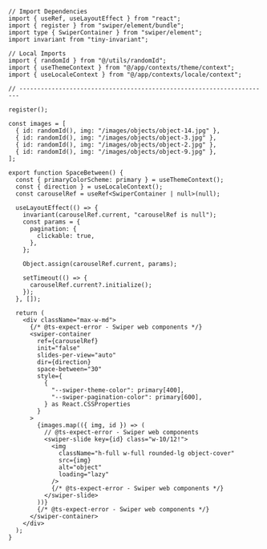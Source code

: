 ﻿```tsx
// Import Dependencies
import { useRef, useLayoutEffect } from "react";
import { register } from "swiper/element/bundle";
import type { SwiperContainer } from "swiper/element";
import invariant from "tiny-invariant";

// Local Imports
import { randomId } from "@/utils/randomId";
import { useThemeContext } from "@/app/contexts/theme/context";
import { useLocaleContext } from "@/app/contexts/locale/context";

// ----------------------------------------------------------------------

register();

const images = [
  { id: randomId(), img: "/images/objects/object-14.jpg" },
  { id: randomId(), img: "/images/objects/object-3.jpg" },
  { id: randomId(), img: "/images/objects/object-2.jpg" },
  { id: randomId(), img: "/images/objects/object-9.jpg" },
];

export function SpaceBetween() {
  const { primaryColorScheme: primary } = useThemeContext();
  const { direction } = useLocaleContext();
  const carouselRef = useRef<SwiperContainer | null>(null);

  useLayoutEffect(() => {
    invariant(carouselRef.current, "carouselRef is null");
    const params = {
      pagination: {
        clickable: true,
      },
    };

    Object.assign(carouselRef.current, params);

    setTimeout(() => {
      carouselRef.current?.initialize();
    });
  }, []);

  return (
    <div className="max-w-md">
      {/* @ts-expect-error - Swiper web components */}
      <swiper-container
        ref={carouselRef}
        init="false"
        slides-per-view="auto"
        dir={direction}
        space-between="30"
        style={
          {
            "--swiper-theme-color": primary[400],
            "--swiper-pagination-color": primary[600],
          } as React.CSSProperties
        }
      >
        {images.map(({ img, id }) => (
          // @ts-expect-error - Swiper web components
          <swiper-slide key={id} class="w-10/12!">
            <img
              className="h-full w-full rounded-lg object-cover"
              src={img}
              alt="object"
              loading="lazy"
            />
            {/* @ts-expect-error - Swiper web components */}
          </swiper-slide>
        ))}
        {/* @ts-expect-error - Swiper web components */}
      </swiper-container>
    </div>
  );
}

```
